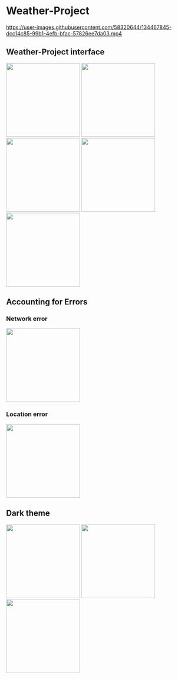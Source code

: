 # Weather-Project

https://user-images.githubusercontent.com/58320644/134467845-dcc14c85-99b1-4efb-bfac-57826ee7da03.mp4

## Weather-Project interface 
<!-- ![IMG_0086](https://user-images.githubusercontent.com/58320644/134467990-f111770f-695f-4ad5-916f-2970d14a523d.PNG) -->
<img src="https://user-images.githubusercontent.com/58320644/134467990-f111770f-695f-4ad5-916f-2970d14a523d.PNG" width="200">

<!-- ![IMG_0097](https://user-images.githubusercontent.com/58320644/134468089-0e14ae93-b5f7-40d1-b100-4c367876dfab.PNG) -->
<img src="https://user-images.githubusercontent.com/58320644/134468089-0e14ae93-b5f7-40d1-b100-4c367876dfab.PNG" width="200">


<!-- ![IMG_0087](https://user-images.githubusercontent.com/58320644/134468035-435f1547-eccb-41ba-b6db-79fb18879455.PNG) -->
<img src="https://user-images.githubusercontent.com/58320644/134468035-435f1547-eccb-41ba-b6db-79fb18879455.PNG" width="200">

<!-- ![IMG_0088](https://user-images.githubusercontent.com/58320644/134469445-e02c4b7c-222d-40f2-aeb4-543cddcf8cbe.png) -->
<img src="https://user-images.githubusercontent.com/58320644/134469445-e02c4b7c-222d-40f2-aeb4-543cddcf8cbe.png" width="200">

<!-- ![IMG_0089](https://user-images.githubusercontent.com/58320644/134468064-d326728b-16ad-43c3-8135-d83e76f51eac.PNG) -->
<img src="https://user-images.githubusercontent.com/58320644/134468064-d326728b-16ad-43c3-8135-d83e76f51eac.PNG" width="200">

## Accounting for Errors
### Network error
<!-- ![IMG_0092](https://user-images.githubusercontent.com/58320644/134468277-155da968-a338-4671-a4bf-ebdcebbdba34.PNG) -->
<img src="https://user-images.githubusercontent.com/58320644/134468277-155da968-a338-4671-a4bf-ebdcebbdba34.PNG" width="200">

### Location error
<!-- ![IMG_0095](https://user-images.githubusercontent.com/58320644/134468398-719800e3-e90e-4e6a-96c1-4d5e55c523fe.PNG) -->
<img src="https://user-images.githubusercontent.com/58320644/134468398-719800e3-e90e-4e6a-96c1-4d5e55c523fe.PNG" width="200">

## Dark theme
<!-- ![IMG_0090](https://user-images.githubusercontent.com/58320644/134468475-a948e117-92c6-4d5a-a149-60f837848688.PNG) -->
<img src="https://user-images.githubusercontent.com/58320644/134468475-a948e117-92c6-4d5a-a149-60f837848688.PNG" width="200">

<!-- ![IMG_0098](https://user-images.githubusercontent.com/58320644/134468610-6e83c10e-e691-43b7-a133-6d1978ca5fb0.PNG) -->
<img src="https://user-images.githubusercontent.com/58320644/134468610-6e83c10e-e691-43b7-a133-6d1978ca5fb0.PNG" width="200">

<!-- ![IMG_0099](https://user-images.githubusercontent.com/58320644/134468625-480d442e-1b84-47c4-9c8f-c19f2c31e1d3.PNG) -->
<img src="https://user-images.githubusercontent.com/58320644/134468625-480d442e-1b84-47c4-9c8f-c19f2c31e1d3.PNG" width="200">
